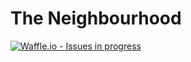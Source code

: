 # The Neighbourhood 

[![Waffle.io - Issues in progress](https://badge.waffle.io/the-neighborhood/the-neighborhood.github.io.png?label=in%20progress&title=In%20Progress)](http://waffle.io/the-neighborhood/the-neighborhood.github.io)
